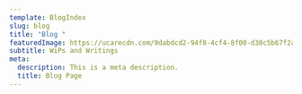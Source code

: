 ```yaml
---
template: BlogIndex
slug: blog
title: "Blog "
featuredImage: https://ucarecdn.com/9dabdcd2-94f8-4cf4-8f00-d38c5b67f2a1/
subtitle: WiPs and Writings
meta:
  description: This is a meta description.
  title: Blog Page
---
```

